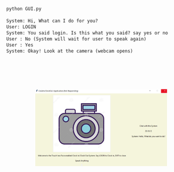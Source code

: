 

```
python GUI.py

System: Hi, What can I do for you?
User: LOGIN
System: You said login. Is this what you said? say yes or no
User : No (System will wait for user to speak again)
User : Yes
System: Okay! Look at the camera (webcam opens)






```
<p align="center">
  <img src="MainScreen.PNG" width="350" title="Main Screent">
</p>
